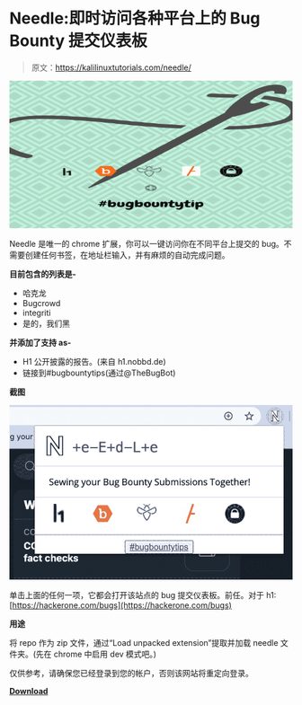 # Needle:即时访问各种平台上的 Bug Bounty 提交仪表板

> 原文：<https://kalilinuxtutorials.com/needle/>

[![Needle : Instant Access To You Bug Bounty Submission Dashboard On Various Platforms](img/2029a0ee355d9add4cfe8725496838f4.png "Needle : Instant Access To You Bug Bounty Submission Dashboard On Various Platforms")](https://1.bp.blogspot.com/-QVhbXHV6IJ4/XvO2Kao-SnI/AAAAAAAAGtg/yDFLMviEto0KRZY47RORxUC0tbW3m--vgCLcBGAsYHQ/s1600/Needle%25281%2529.png)

Needle 是唯一的 chrome 扩展，你可以一键访问你在不同平台上提交的 bug。不需要创建任何书签，在地址栏输入，并有麻烦的自动完成问题。

**目前包含的列表是-**

*   哈克龙
*   Bugcrowd
*   integriti
*   是的，我们黑

**并添加了支持 as-**

*   H1 公开披露的报告。(来自 h1.nobbd.de)
*   链接到#bugbountytips(通过@TheBugBot)

**截图**

![](img/baed7353296c0ba4604fbba5ec5b46d6.png)

单击上面的任何一项，它都会打开该站点的 bug 提交仪表板。前任。对于 h1:[https://hackerone.com/bugs](https://hackerone.com/bugs)

**用途**

将 repo 作为 zip 文件，通过“Load unpacked extension”提取并加载 needle 文件夹。(先在 chrome 中启用 dev 模式吧。)

仅供参考，请确保您已经登录到您的帐户，否则该网站将重定向登录。

[**Download**](https://github.com/humblelad/Needle)